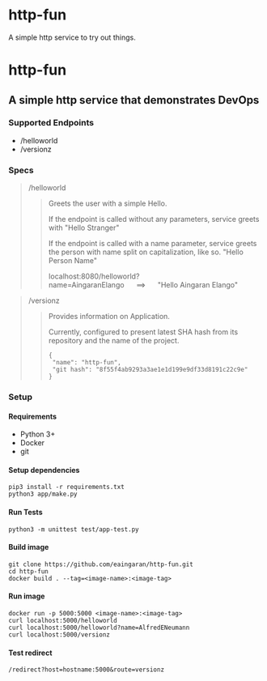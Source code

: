 # http-fun
A simple http service to try out things. 

# http-fun

## A simple http service that demonstrates DevOps

### Supported Endpoints
- /helloworld
- /versionz

### Specs

> /helloworld
>> Greets the user with a simple Hello. 
>>
>> If the endpoint is called without any parameters, service greets with "Hello Stranger"
>>
>> If the endpoint is called with a name parameter, service greets the person with name split on capitalization, like so. "Hello Person Name"
>> 
>> localhost:8080/helloworld?name=AingaranElango&nbsp;&nbsp;&nbsp;&nbsp;&nbsp;&nbsp;==>&nbsp;&nbsp;&nbsp;&nbsp;&nbsp;&nbsp;"Hello Aingaran Elango"

> /versionz
>> Provides information on Application.
>>
>> Currently, configured to present latest SHA hash from its repository and the name of the project.
>>
>> ```
>> {
>>  "name": "http-fun",
>>  "git hash": "8f55f4ab9293a3ae1e1d199e9df33d8191c22c9e"
>> }
>> ```

### Setup

#### Requirements
- Python 3+
- Docker
- git

#### Setup dependencies
```
pip3 install -r requirements.txt
python3 app/make.py
```

#### Run Tests
```
python3 -m unittest test/app-test.py
```

#### Build image
```
git clone https://github.com/eaingaran/http-fun.git
cd http-fun
docker build . --tag=<image-name>:<image-tag>
```

#### Run image
```
docker run -p 5000:5000 <image-name>:<image-tag>
curl localhost:5000/helloworld
curl localhost:5000/helloworld?name=AlfredENeumann
curl localhost:5000/versionz
```

#### Test redirect
```
/redirect?host=hostname:5000&route=versionz
```